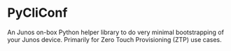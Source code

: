 # PyCliConf
An Junos on-box Python helper library to do very minimal bootstrapping of your Junos device. Primarily for Zero Touch Provisioning (ZTP) use cases. 
